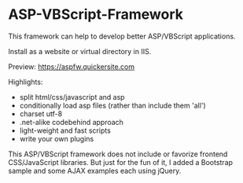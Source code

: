 # ASP-VBScript-Framework

This framework can help to develop better ASP/VBScript applications. 

Install as a website or virtual directory in IIS.

Preview: https://aspfw.quickersite.com

Highlights:
* split html/css/javascript and asp
* conditionally load asp files (rather than include them 'all')
* charset utf-8
* .net-alike codebehind approach
* light-weight and fast scripts
* write your own plugins

This ASP/VBScript framework does not include or favorize frontend CSS/JavaScript libraries. But just for the fun of it, 
I added a Bootstrap sample and some AJAX examples each using jQuery. 